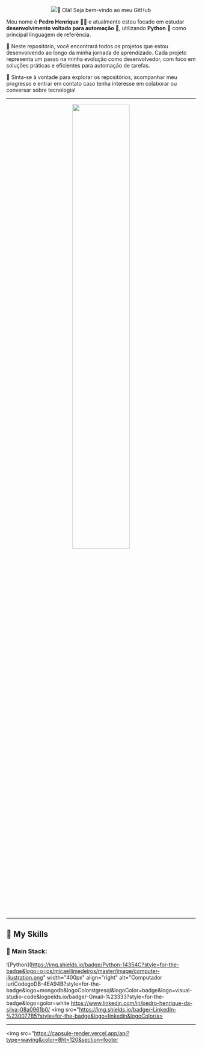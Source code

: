 <p align="center">
  <img src="https://media.licdn.com/dms/image/D4D16AQEwDh6fSq-FIg/profile-displaybackgroundimage-shrink_350_1400/0/1758739947893?e=1762387200&v=beta&t=GDeUvWiFAmQIY1hnbCCrJI2jgcLrSnetA
</p>

---

## 👋 Olá! Seja bem-vindo ao meu GitHub

Meu nome é **Pedro Henrique** 🧑‍💻 e atualmente estou focado em estudar **desenvolvimento voltado para automação** 🤖, utilizando **Python** 🐍 como principal linguagem de referência.

📂 Neste repositório, você encontrará todos os projetos que estou desenvolvendo ao longo da minha jornada de aprendizado. Cada projeto representa um passo na minha evolução como desenvolvedor, com foco em soluções práticas e eficientes para automação de tarefas.

🚀 Sinta-se à vontade para explorar os repositórios, acompanhar meu progresso e entrar em contato caso tenha interesse em colaborar ou conversar sobre tecnologia!

---

<p align="center">
  <img width="55%" src="https://github-readme-streak-stats.herokuapp.com?user=kyronsatt&theme=radical&mode=weeklyc="https://github-readme-stats-git-main-rafaelalexandrino.vercel.app/api/top-langs/?username=kyronsatt&show_icons=true&theme=radp>

---

## 🧠 My Skills

### 🔧 Main Stack:
![Python](https://img.shields.io/badge/Python-14354C?style=for-the-badge&logo=o=os/micaellimedeiros/master/image/computer-illustration.png" width="400px" align="right" alt="Computador iuriCodegoDB-4EA94B?style=for-the-badge&logo=mongodb&logoColorstgresql&logoColor=badge&logo=visual-studio-code&logoelds.io/badge/-Gmail-%23333?style=for-the-badge&logo=golor=white
  </a>
  https://www.linkedin.com/in/pedro-henrique-da-silva-08a0961b0/
    <img src="https://img.shields.io/badge/-LinkedIn-%230077B5?style=for-the-badge&logo=linkedin&logoColor/a>
</p>

---

<img src="https://capsule-render.vercel.app/api?type=waving&color=8ht=120&section=footer
